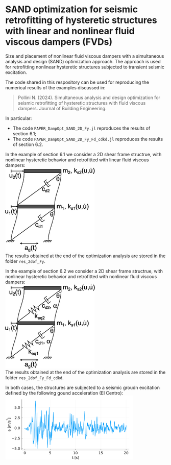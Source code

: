 # SAND optimization for seismic retrofitting of hysteretic structures with linear and nonlinear fluid viscous dampers (FVDs)

Size and placement of nonlinear fluid viscous dampers with a simultaneous analysis and design (SAND) optimization approach. The approach is used for retrofitting nonlinear hysteretic structures subjected to transient seismic excitation.

The code shared in this respository can be used for reproducing the numerical results of the examples discussed in:   
> Pollini N. (2024). Simultaneous analysis and design optimization for seismic retrofitting of hysteretic structures with fluid viscous dampers. Journal of Building Engineering.      

In particular:
- The code `PAPER_DampOpt_SAND_2D_Fy.jl` reproduces the results of section 6.1;   
- The code `PAPER_DampOpt_SAND_2D_Fy_Fd_cdkd.jl` reproduces the results of section 6.2.   


In the example of section 6.1 we consider a 2D shear frame structrue, with nonlinear hysteretic behavior and retrofitted with linear fluid viscous dampers:  
<img src="./images/2dof_lindamp.jpg" alt="2D shear frame retrofitted with linear dampers" width="280">    
The results obtained at the end of the optimization analysis are stored in the folder `res_2dof_Fy`.   
   

In the example of section 6.2 we consider a 2D shear frame structrue, with nonlinear hysteretic behavior and retrofitted with nonlinear fluid viscous dampers:  
<img src="./images/2dof_nonlindamp.jpg" alt="2D shear frame retrofitted with nonlinear dampers" width="280">  
The results obtained at the end of the optimization analysis are stored in the folder `res_2dof_Fy_Fd_cdkd`. 

In both cases, the structures are subjected to a seismic groudn excitation defined by the following gound acceleration (El Centro):   
<img src="./images/LA02.png" alt="El Centro gound acceleration record" width="400"> 
